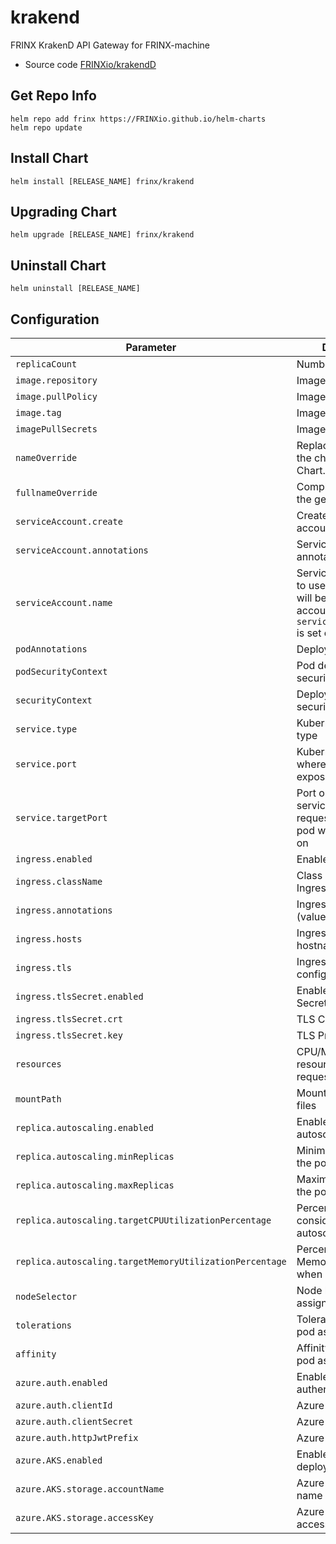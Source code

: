 # krakend

FRINX KrakenD API Gateway for FRINX-machine
* Source code [FRINXio/krakendD](https://github.com/FRINXio/krakend-ce)

## Get Repo Info

```console
helm repo add frinx https://FRINXio.github.io/helm-charts
helm repo update
```

## Install Chart

```console
helm install [RELEASE_NAME] frinx/krakend
```

## Upgrading Chart

```console
helm upgrade [RELEASE_NAME] frinx/krakend
```

## Uninstall Chart

```console
helm uninstall [RELEASE_NAME]
```

## Configuration

| Parameter | Description | Default |
|-----------|-------------|---------|
| `replicaCount` | Number of nodes | `1` |
| `image.repository` | Image repository | `frinx/krakend` |
| `image.pullPolicy` | Image pull policy | `IfNotPresent` |
| `image.tag` | Image tag | `1.0.2` |
| `imagePullSecrets` | Image pull secrets | `{}` |
| `nameOverride` | Replaces the name of the chart in the Chart.yaml file | `""` |
| `fullnameOverride` |  Completely replaces the generated name | `""` |
| `serviceAccount.create` | Create service account | `true` |
| `serviceAccount.annotations` | ServiceAccount annotations | `{}` |
| `serviceAccount.name` | Service account name to use, when empty will be set to created account if `serviceAccount.create` is set else to `default` | `""` |
| `podAnnotations` | Deployment | `{}` |
| `podSecurityContext` | Pod deployment securityContext | `{}` |
| `securityContext` | Deployment securityContext | `{}` |
| `service.type` | Kubernetes service type | `ClusterIP` |
| `service.port` | Kubernetes port where service is exposed | `80` |
| `service.targetPort` | Port on which the service will send requests to, that your pod will be listening on | `8080` |
| `ingress.enabled` | Enables Ingress | `false` |
| `ingress.className` | Class name for Ingress | `""` |
| `ingress.annotations` | Ingress annotations (values are templated) | `{}` |
| `ingress.hosts` | Ingress accepted hostnames  | `[]` |
| `ingress.tls` | Ingress TLS configuration | `[]` |
| `ingress.tlsSecret.enabled` | Enable Ingress TLS Secret configuration | `false` |
| `ingress.tlsSecret.crt` | TLS Certificate | `false` |
| `ingress.tlsSecret.key` | TLS Private key | `false` |
| `resources` | CPU/Memory resource requests/limits | `{}` |
| `mountPath` | Mount Path for Config files | `"/etc/krakend/"` |
| `replica.autoscaling.enabled` | Enable replica autoscaling settings | `false` |
| `replica.autoscaling.minReplicas` | Minimum replicas for the pod autoscaling | `1` |
| `replica.autoscaling.maxReplicas` | Maximum replicas for the pod autoscaling | `100` |
| `replica.autoscaling.targetCPUUtilizationPercentage` | Percentage of CPU to consider when autoscaling | `80` |
| `replica.autoscaling.targetMemoryUtilizationPercentage` | Percentage of Memory to consider when autoscaling | |
| `nodeSelector` | Node labels for pod assignment | `{}` |
| `tolerations` | Toleration labels for pod assignment | `[]` |
| `affinity` | Affinity settings for pod assignment | `{}` |
| `azure.auth.enabled` | Enable azure authentication | `false` |
| `azure.auth.clientId` | Azure cliendId | |
| `azure.auth.clientSecret` | Azure clientSecret | |
| `azure.auth.httpJwtPrefix` | Azure httpJwtPrefix | |
| `azure.AKS.enabled` | Enable AKS azure deployment | `false` |
| `azure.AKS.storage.accountName` | Azure storage account name | |
| `azure.AKS.storage.accessKey` | Azure storage accessKey | |
